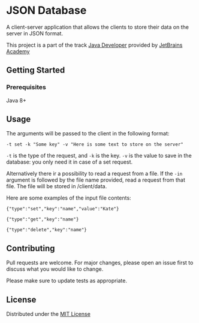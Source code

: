 # JSON Database

A client-server application that allows the clients to store their data on the server in JSON format.

This project is a part of the track [Java Developer](https://hyperskill.org/tracks/17?category=2) provided by [JetBrains Academy](https://www.jetbrains.com/academy/)

## Getting Started

### Prerequisites

Java 8+

## Usage

The arguments will be passed to the client in the following format:

`-t set -k "Some key" -v "Here is some text to store on the server"`

`-t` is the type of the request, and `-k` is the key. `-v` is the value to save in the database: you only need it in case of a set request.

Alternatively there ir a possibility to read a request from a file. If the `-in` argument is followed by the file name provided, read a request from that file. The file will be stored in /client/data.

Here are some examples of the input file contents:

`{"type":"set","key":"name","value":"Kate"}`

`{"type":"get","key":"name"}`

`{"type":"delete","key":"name"}`

## Contributing

Pull requests are welcome. For major changes, please open an issue first
to discuss what you would like to change.

Please make sure to update tests as appropriate.

## License

Distributed under the [MIT License](https://choosealicense.com/licenses/mit/)